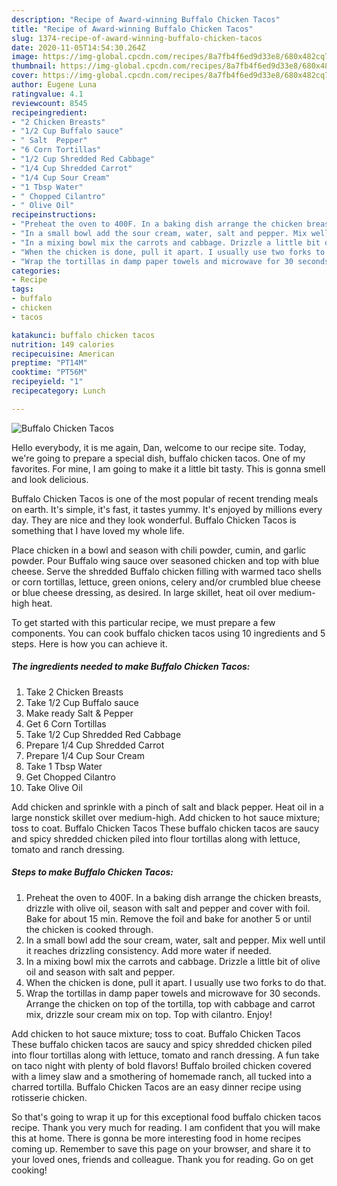```yaml
---
description: "Recipe of Award-winning Buffalo Chicken Tacos"
title: "Recipe of Award-winning Buffalo Chicken Tacos"
slug: 1374-recipe-of-award-winning-buffalo-chicken-tacos
date: 2020-11-05T14:54:30.264Z
image: https://img-global.cpcdn.com/recipes/8a7fb4f6ed9d33e8/680x482cq70/buffalo-chicken-tacos-recipe-main-photo.jpg
thumbnail: https://img-global.cpcdn.com/recipes/8a7fb4f6ed9d33e8/680x482cq70/buffalo-chicken-tacos-recipe-main-photo.jpg
cover: https://img-global.cpcdn.com/recipes/8a7fb4f6ed9d33e8/680x482cq70/buffalo-chicken-tacos-recipe-main-photo.jpg
author: Eugene Luna
ratingvalue: 4.1
reviewcount: 8545
recipeingredient:
- "2 Chicken Breasts"
- "1/2 Cup Buffalo sauce"
- " Salt  Pepper"
- "6 Corn Tortillas"
- "1/2 Cup Shredded Red Cabbage"
- "1/4 Cup Shredded Carrot"
- "1/4 Cup Sour Cream"
- "1 Tbsp Water"
- " Chopped Cilantro"
- " Olive Oil"
recipeinstructions:
- "Preheat the oven to 400F. In a baking dish arrange the chicken breasts, drizzle with olive oil, season with salt and pepper and cover with foil. Bake for about 15 min. Remove the foil and bake for another 5 or until the chicken is cooked through."
- "In a small bowl add the sour cream, water, salt and pepper. Mix well until it reaches drizzling consistency. Add more water if needed."
- "In a mixing bowl mix the carrots and cabbage. Drizzle a little bit of olive oil and season with salt and pepper."
- "When the chicken is done, pull it apart. I usually use two forks to do that."
- "Wrap the tortillas in damp paper towels and microwave for 30 seconds. Arrange the chicken on top of the tortilla, top with cabbage and carrot mix, drizzle sour cream mix on top. Top with cilantro. Enjoy!"
categories:
- Recipe
tags:
- buffalo
- chicken
- tacos

katakunci: buffalo chicken tacos 
nutrition: 149 calories
recipecuisine: American
preptime: "PT14M"
cooktime: "PT56M"
recipeyield: "1"
recipecategory: Lunch

---
```



![Buffalo Chicken Tacos](https://img-global.cpcdn.com/recipes/8a7fb4f6ed9d33e8/680x482cq70/buffalo-chicken-tacos-recipe-main-photo.jpg)

Hello everybody, it is me again, Dan, welcome to our recipe site. Today, we're going to prepare a special dish, buffalo chicken tacos. One of my favorites. For mine, I am going to make it a little bit tasty. This is gonna smell and look delicious.

Buffalo Chicken Tacos is one of the most popular of recent trending meals on earth. It's simple, it's fast, it tastes yummy. It's enjoyed by millions every day. They are nice and they look wonderful. Buffalo Chicken Tacos is something that I have loved my whole life.

Place chicken in a bowl and season with chili powder, cumin, and garlic powder. Pour Buffalo wing sauce over seasoned chicken and top with blue cheese. Serve the shredded Buffalo chicken filling with warmed taco shells or corn tortillas, lettuce, green onions, celery and/or crumbled blue cheese or blue cheese dressing, as desired. In large skillet, heat oil over medium-high heat.


To get started with this particular recipe, we must prepare a few components. You can cook buffalo chicken tacos using 10 ingredients and 5 steps. Here is how you can achieve it.

<!--inarticleads1-->

##### The ingredients needed to make Buffalo Chicken Tacos:

1. Take 2 Chicken Breasts
1. Take 1/2 Cup Buffalo sauce
1. Make ready  Salt &amp; Pepper
1. Get 6 Corn Tortillas
1. Take 1/2 Cup Shredded Red Cabbage
1. Prepare 1/4 Cup Shredded Carrot
1. Prepare 1/4 Cup Sour Cream
1. Take 1 Tbsp Water
1. Get  Chopped Cilantro
1. Take  Olive Oil


Add chicken and sprinkle with a pinch of salt and black pepper. Heat oil in a large nonstick skillet over medium-high. Add chicken to hot sauce mixture; toss to coat. Buffalo Chicken Tacos These buffalo chicken tacos are saucy and spicy shredded chicken piled into flour tortillas along with lettuce, tomato and ranch dressing. 

<!--inarticleads2-->

##### Steps to make Buffalo Chicken Tacos:

1. Preheat the oven to 400F. In a baking dish arrange the chicken breasts, drizzle with olive oil, season with salt and pepper and cover with foil. Bake for about 15 min. Remove the foil and bake for another 5 or until the chicken is cooked through.
1. In a small bowl add the sour cream, water, salt and pepper. Mix well until it reaches drizzling consistency. Add more water if needed.
1. In a mixing bowl mix the carrots and cabbage. Drizzle a little bit of olive oil and season with salt and pepper.
1. When the chicken is done, pull it apart. I usually use two forks to do that.
1. Wrap the tortillas in damp paper towels and microwave for 30 seconds. Arrange the chicken on top of the tortilla, top with cabbage and carrot mix, drizzle sour cream mix on top. Top with cilantro. Enjoy!


Add chicken to hot sauce mixture; toss to coat. Buffalo Chicken Tacos These buffalo chicken tacos are saucy and spicy shredded chicken piled into flour tortillas along with lettuce, tomato and ranch dressing. A fun take on taco night with plenty of bold flavors! Buffalo broiled chicken covered with a limey slaw and a smothering of homemade ranch, all tucked into a charred tortilla. Buffalo Chicken Tacos are an easy dinner recipe using rotisserie chicken. 

So that's going to wrap it up for this exceptional food buffalo chicken tacos recipe. Thank you very much for reading. I am confident that you will make this at home. There is gonna be more interesting food in home recipes coming up. Remember to save this page on your browser, and share it to your loved ones, friends and colleague. Thank you for reading. Go on get cooking!
